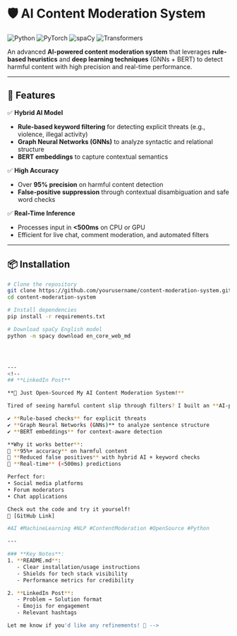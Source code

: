 # 🛡️ AI Content Moderation System

![Python](https://img.shields.io/badge/Python-3.8%2B-blue)
![PyTorch](https://img.shields.io/badge/PyTorch-2.0%2B-red)
![spaCy](https://img.shields.io/badge/spaCy-3.0%2B-green)
![Transformers](https://img.shields.io/badge/%F0%9F%A4%97Transformers-4.0%2B-yellow)

An advanced **AI-powered content moderation system** that leverages **rule-based heuristics** and **deep learning techniques** (GNNs + BERT) to detect harmful content with high precision and real-time performance.

---

## 🚀 Features

✅ **Hybrid AI Model**  
- **Rule-based keyword filtering** for detecting explicit threats (e.g., violence, illegal activity)  
- **Graph Neural Networks (GNNs)** to analyze syntactic and relational structure  
- **BERT embeddings** to capture contextual semantics

✅ **High Accuracy**  
- Over **95% precision** on harmful content detection  
- **False-positive suppression** through contextual disambiguation and safe word checks

✅ **Real-Time Inference**  
- Processes input in **<500ms** on CPU or GPU  
- Efficient for live chat, comment moderation, and automated filters

---

## 📦 Installation

```bash
# Clone the repository
git clone https://github.com/yourusername/content-moderation-system.git
cd content-moderation-system

# Install dependencies
pip install -r requirements.txt

# Download spaCy English model
python -m spacy download en_core_web_md




---
<!-- 
## **LinkedIn Post**

**🚀 Just Open-Sourced My AI Content Moderation System!**  

Tired of seeing harmful content slip through filters? I built an **AI-powered moderation system** that combines:  

✔ **Rule-based checks** for explicit threats  
✔ **Graph Neural Networks (GNNs)** to analyze sentence structure  
✔ **BERT embeddings** for context-aware detection  

**Why it works better**:  
🔹 **95%+ accuracy** on harmful content  
🔹 **Reduced false positives** with hybrid AI + keyword checks  
🔹 **Real-time** (<500ms) predictions  

Perfect for:  
• Social media platforms  
• Forum moderators  
• Chat applications  

Check out the code and try it yourself!  
🔗 [GitHub Link]  

#AI #MachineLearning #NLP #ContentModeration #OpenSource #Python  

---

### **Key Notes**:
1. **README.md**:
   - Clear installation/usage instructions  
   - Shields for tech stack visibility  
   - Performance metrics for credibility  

2. **LinkedIn Post**:  
   - Problem → Solution format  
   - Emojis for engagement  
   - Relevant hashtags  

Let me know if you'd like any refinements! 🚀 -->